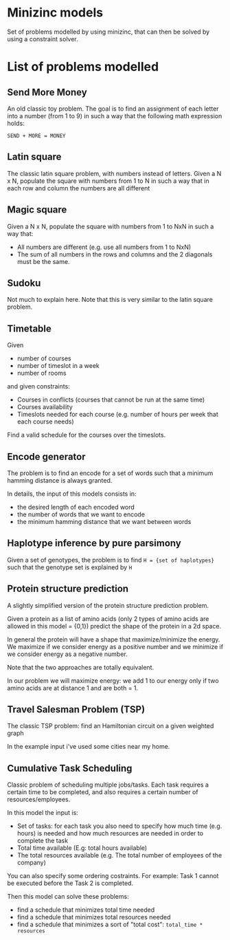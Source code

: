 # Minizinc models
Set of problems modelled by using minizinc, that can then be solved by using a constraint solver.

# List of problems modelled

## Send More Money
An old classic toy problem. The goal is to find an assignment of each letter into a number (from 1 to 9) in such a way that the following math expression holds:

`SEND + MORE = MONEY`

## Latin square
The classic latin square problem, with numbers instead of letters. Given a N x N, populate the square with numbers from 1 to N in such a way that in each row and column the numbers are all different

## Magic square
Given a N x N, populate the square with numbers from 1 to NxN in such a way that:
 - All numbers are different (e.g. use all numbers from 1 to NxN)
 - The sum of all numbers in the rows and columns and the 2 diagonals must be the same.

## Sudoku
Not much to explain here. Note that this is very similar to the latin square problem.

## Timetable
Given
 - number of courses
 - number of timeslot in a week
 - number of rooms

and given constraints:
 - Courses in conflicts (courses that cannot be run at the same time)
 - Courses availability
 - Timeslots needed for each course (e.g. number of hours per week that each course needs)

Find a valid schedule for the courses over the timeslots.

## Encode generator
The problem is to find an encode for a set of words such that a minimum hamming distance is always granted.

In details, the input of this models consists in:
 - the desired length of each encoded word
 - the number of words that we want to encode
 - the minimum hamming distance that we want between words

## Haplotype inference by pure parsimony
Given a set of genotypes, the problem is to find `H = {set of haplotypes}` such that the genotype set is explained by `H`

## Protein structure prediction
A slightly simplified version of the protein structure prediction problem.

Given a protein as a list of amino acids (only 2 types of amino acids are allowed in this model = {0,1}) predict the shape of the protein in a 2d space.

In general the protein will have a shape that maximize/minimize the energy. We maximize if we consider energy as a positive number and we minimize if we consider energy as a negative number.

Note that the two approaches are totally equivalent.

In our problem we will maximize energy: we add 1 to our energy only if two amino acids are at distance 1 and are both = 1.

## Travel Salesman Problem (TSP)
The classic TSP problem: find an Hamiltonian circuit on a given weighted graph

In the example input i've used some cities near my home.

## Cumulative Task Scheduling
Classic problem of scheduling multiple jobs/tasks. Each task requires a certain time to be completed, and also requires a certain number of resources/employees.

In this model the input is:
 - Set of tasks: for each task you also need to specify how much time (e.g. hours) is needed and how much resources are needed in order to complete the task
 - Total time available (E.g: total hours available)
 - The total resources available (e.g. The total number of employees of the company)

You can also specify some ordering costraints. For example: Task 1 cannot be executed before the Task 2 is completed.

Then this model can solve these problems:
 - find a schedule that minimizes total time needed
 - find a schedule that minimizes total resources needed
 - find a schedule that minimizes a sort of "total cost": `total_time * resources`
